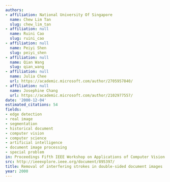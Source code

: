 ```yaml
---
authors:
- affiliation: National University Of Singapore
  name: Chew Lim Tan
  slug: chew_lim_tan
- affiliation: null
  name: Ruini Cao
  slug: ruini_cao
- affiliation: null
  name: Peiyi Shen
  slug: peiyi_shen
- affiliation: null
  name: Qian Wang
  slug: qian_wang
- affiliation: null
  name: Julia Chee
  url: https://academic.microsoft.com/author/2705957840/
- affiliation: null
  name: Josephine Chang
  url: https://academic.microsoft.com/author/2102977557/
date: '2000-12-04'
estimated_citations: 54
fields:
- edge detection
- real image
- segmentation
- historical document
- computer vision
- computer science
- artificial intelligence
- document image processing
- special problem
in: Proceedings Fifth IEEE Workshop on Applications of Computer Vision
src: http://ieeexplore.ieee.org/document/895397/
title: Removal of interfering strokes in double-sided document images
year: 2000
---
```


